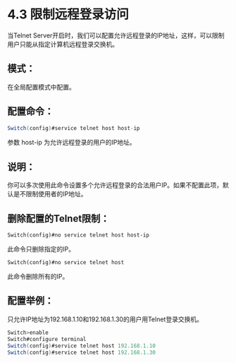 # 4.3 限制远程登录访问

当Telnet Server开启时，我们可以配置允许远程登录的IP地址，这样，可以限制用户只能从指定计算机远程登录交换机。

## 模式：

在全局配置模式中配置。

## 配置命令：

```java
Switch(config)#service telnet host host-ip
```

参数 host-ip 为允许远程登录的用户的IP地址。

## 说明：

你可以多次使用此命令设置多个允许远程登录的合法用户IP。如果不配置此项，默认是不限制使用者的IP地址。

## 删除配置的Telnet限制：

`Switch(config)#no service telnet host host-ip`

此命令只删除指定的IP。

`Switch(config)#no service telnet host`

此命令删除所有的IP。

## 配置举例：

只允许IP地址为192.168.1.10和192.168.1.30的用户用Telnet登录交换机。

```java
Switch>enable
Switch#configure terminal
Switch(config)#service telnet host 192.168.1.10
Switch(config)#service telnet host 192.168.1.30
```


